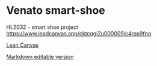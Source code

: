 # Venato smart-shoe
HL2032 - smart shoe project \
https://www.leadcanvas.app/cktcqgi2u000009ic4rqx9fnq

[Lean Canvas](https://github.com/rohitrathnam/venato-smartshoe/mdCanvas-master/mdCanvas.html?md=mdCanvas)

[Markdown editable version](https://github.com/rohitrathnam/venato-smartshoe/mdCanvas-master/mdCanvas.md)